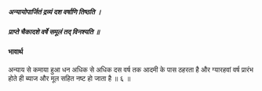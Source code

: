 ##### अन्यायोपार्जितं द्रव्यं दश वर्षाणि तिष्ठति ।
##### प्राप्ते चैकादशे वर्षे समूलं तद् विनश्यति ॥

#### भावार्थ

अन्याय से कमाया हुआ धन अधिक से अधिक दस वर्ष तक आदमी के पास ठहरता है और ग्यारहवां वर्ष प्रारंभ होते ही ब्याज और मूल सहित नष्ट हो जाता है ॥ ६ ॥